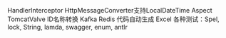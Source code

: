 HandlerInterceptor
HttpMessageConverter支持LocalDateTime
Aspect
TomcatValve
ID名称转换
Kafka
Redis
代码自动生成
Excel
各种测试：Spel, lock, String, lamda, swagger, enum, antlr
